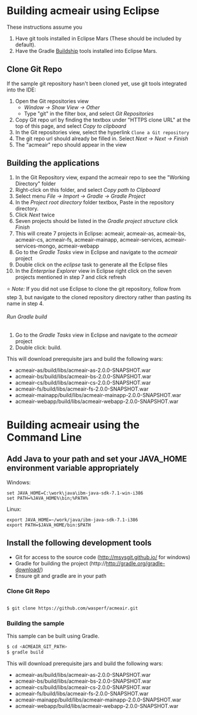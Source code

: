 # Building acmeair using Eclipse

These instructions assume you 
1. Have git tools installed in Eclipse Mars (These should be included by default).
2. Have the Gradle [Buildship](https://projects.eclipse.org/projects/tools.buildship) tools installed into Eclipse Mars.

## Clone Git Repo

If the sample git repository hasn't been cloned yet, use git tools integrated into the IDE:

1.  Open the Git repositories view
    * *Window -> Show View -> Other*
    * Type "git" in the filter box, and select *Git Repositories*
2.  Copy Git repo url by finding the textbox under "HTTPS clone URL" at the top of this page, and select *Copy to clipboard*
3.  In the Git repositories view, select the hyperlink `Clone a Git repository`
4.  The git repo url should already be filled in.  Select *Next -> Next -> Finish*
5.  The "acmeair" repo should appear in the view

## Building the applications

1. In the Git Repository view, expand the acmeair repo to see the "Working Directory" folder
2. Right-click on this folder, and select *Copy path to Clipboard*
3. Select menu *File -> Import -> Gradle -> Gradle Project*
4. In the *Project root directory* folder textbox, Paste in the repository directory.
5. Click *Next* twice
6. Seven projects should be listed in the *Gradle project structure* click *Finish*
7. This will create 7 projects in Eclipse: acmeair, acmeair-as, acmeair-bs, acmeair-cs, acmeair-fs, acmeair-mainapp, acmeair-services, acmeair-services-mongo, acmeair-webapp
8. Go to the *Gradle Tasks* view in Eclipse and navigate to the *acmeair* project
9. Double click on the *eclipse* task to generate all the Eclipse files
10. In the *Enterprise Explorer* view in Eclipse right click on the seven projects mentioned in step 7 and click refresh

:star: *Note:* If you did not use Eclipse to clone the git repository, follow from step 3, but navigate to the cloned repository directory rather than pasting its name in step 4.

###### Run Gradle build

1. Go to the *Gradle Tasks* view in Eclipse and navigate to the *acmeair* project
2. Double click: build. 


This will download prerequisite jars and build the following wars:  
* acmeair-as/build/libs/acmeair-as-2.0.0-SNAPSHOT.war  
* acmeair-bs/build/libs/acmeair-bs-2.0.0-SNAPSHOT.war
* acmeair-cs/build/libs/acmeair-cs-2.0.0-SNAPSHOT.war  
* acmeair-fs/build/libs/acmeair-fs-2.0.0-SNAPSHOT.war  
* acmeair-mainapp/build/libs/acmeair-mainapp-2.0.0-SNAPSHOT.war
* acmeair-webapp/build/libs/acmeair-webapp-2.0.0-SNAPSHOT.war


# Building acmeair using the Command Line


## Add Java to your path and set your JAVA_HOME environment variable appropriately
Windows:
```text
set JAVA_HOME=C:\work\java\ibm-java-sdk-7.1-win-i386
set PATH=%JAVA_HOME%\bin;%PATH%
```

Linux:
```text
export JAVA_HOME=~/work/java/ibm-java-sdk-7.1-i386
export PATH=$JAVA_HOME/bin:$PATH
```

## Install the following development tools

* Git for access to the source code (http://msysgit.github.io/ for windows)
* Gradle for building the project (http://http://gradle.org/gradle-download/)
* Ensure git and gradle are in your path

### Clone Git Repo

```bash

$ git clone https://github.com/wasperf/acmeair.git

```

### Building the sample

This sample can be built using Gradle.

```bash  
$ cd <ACMEAIR_GIT_PATH>  
$ gradle build
```

This will download prerequisite jars and build the following wars:  
* acmeair-as/build/libs/acmeair-as-2.0.0-SNAPSHOT.war  
* acmeair-bs/build/libs/acmeair-bs-2.0.0-SNAPSHOT.war
* acmeair-cs/build/libs/acmeair-cs-2.0.0-SNAPSHOT.war  
* acmeair-fs/build/libs/acmeair-fs-2.0.0-SNAPSHOT.war  
* acmeair-mainapp/build/libs/acmeair-mainapp-2.0.0-SNAPSHOT.war
* acmeair-webapp/build/libs/acmeair-webapp-2.0.0-SNAPSHOT.war 
